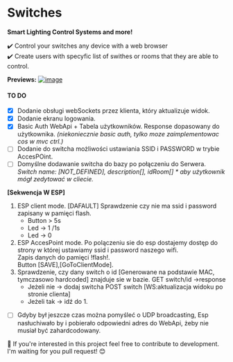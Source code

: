 # Switches

**Smart Lighting Control Systems and more!**

:heavy_check_mark:   Control your switches any device with a web browser  
:heavy_check_mark:   Create users with specyfic list of swithes or rooms that they are able to control.  

**Previews:**
<a href="https://ibb.co/kDbvMH"><img src="https://preview.ibb.co/dcM6Tx/image.png" alt="image" border="0"></a>

#### TO DO
- [X] Dodanie obsługi webSockets przez klienta, który aktualizuje widok.
- [X] Dodanie ekranu logowania.
- [X] Basic Auth WebApi + Tabela użytkowników. Response dopasowany do użytkownika. *(niekoniecznie basic auth, tylko moze zaimplementowac cos w mvc ctrl.)*
- [ ] Dodanie do switcha możliwości ustawiania SSID i PASSWORD w trybie AccesPOint.  
- [ ] Domyślne dodawanie switcha do bazy po połączeniu do Serwera.  
*Switch name: [NOT_DEFINED], description[], idRoom[] * aby użytkownik mógł zedytować w cliecie.*

**[Sekwencja W ESP]**
   1. ESP client mode. [DAFAULT] Sprawdzenie czy nie ma ssid i password zapisany w pamięci flash.
      - Button > 5s  
      - Led -> 1 /1s  
      - Led -> 0  
   2. ESP AccesPoint mode.
    Po polączeniu sie do esp dostajemy dostęp do strony w której ustawiamy ssid i password naszego wifi.  
    Zapis danych do pamięci !flash!.  
    Button [SAVE],[GoToClientMode].  
   3. Sprawdzenie, czy dany switch o id [Generowane na podstawie MAC, tymczasowo hardcoded] znajduje sie w bazie. GET switch/id ->response
      - Jeżeli nie -> dodaj switcha POST switch [WS:aktualizacja widoku po stronie clienta]
      - Jeżeli tak -> idź do 1.  
- [ ] Gdyby był jeszcze czas można pomyśleć o UDP broadcasting, Esp  nasłuchiwało by i pobierało odpowiedni adres do WebApi, żeby nie musiał być zahardcodowany.

:gem: If you're interested in this project feel free to contribute to development. I'm waiting for you pull request! :blush:  

